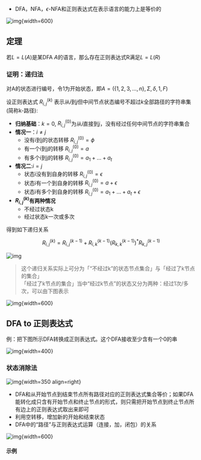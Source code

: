 - DFA，NFA，$\epsilon$-NFA和正则表达式在表示语言的能力上是等价的

![img](https://github.com/DINOREXNB/DINOREXNB.github.io/blob/main/docs/images/xsyy7-1.png?raw=true){width=600}

## 定理

若$L=L(A)$是某DFA $A$的语言，那么存在正则表达式R满足$L=L(R)$

### 证明：递归法

对A的状态进行编号，令1为开始状态，即$A=(\{1,2,3,\dots,n\},\Sigma,\delta,1,F)$

设正则表达式 $R_{i,j}^{(k)}$ 表示从$i$到$j$但中间节点状态编号不超过$k$全部路径的字符串集(简称k-路径):

- **归纳基础**：$k=0$, $R_{i,j}^{(0)}$为从$i$直接到$j$，没有经过任何中间节点的字符串集合
- **情况一**：$i\neq j$
    - 没有i到j的状态转移 $R_{i,j}^{(0)}=\phi$
    - 有一个i到j的转移 $R_{i,j}^{(0)}=a$
    - 有多个i到j的转移 $R_{i,j}^{(0)}=a_1+\dots+a_t$
- **情况二**:$i=j$
    - 状态i没有到自身的转移 $R_{i,j}^{(0)}=\epsilon$
    - 状态i有一个到自身的转移 $R_{i,j}^{(0)}=a+\epsilon$
    - 状态i有多个到自身的转移 $R_{i,j}^{(0)}=a_1+\dots+a_t+\epsilon$
- **$R_{i,j}^{(k)}$有两种情况**
    - 不经过状态k
    - 经过状态k一次或多次

得到如下递归关系

$$R_{i,j}^{(k)}=R_{i,j}^{(k-1)}+R_{i,k}^{(k-1)}(R_{k,k}^{(k-1)})^*R_{k,j}^{(k-1)}$$

![img](https://github.com/DINOREXNB/DINOREXNB.github.io/blob/main/docs/images/xsyy7-3.png?raw=true)

> 这个递归关系实际上可分为「“不经过k”的状态节点集合」与「经过了k节点的集合」<br>
> 「经过了k节点的集合」当中“经过k节点”的状态又分为两种：经过1次/多次，可以由下图表示

![img](https://github.com/DINOREXNB/DINOREXNB.github.io/blob/main/docs/images/xsyy7-2.png?raw=true){width=600}

## DFA to 正则表达式

例：把下图所示DFA转换成正则表达式。这个DFA接收至少含有一个0的串

![img](https://github.com/DINOREXNB/DINOREXNB.github.io/blob/main/docs/images/xsyy7-4.png?raw=true){width=400}


### 状态消除法

![img](https://github.com/DINOREXNB/DINOREXNB.github.io/blob/main/docs/images/xsyy7-6.png?raw=true){width=350 align=right}

- DFA和从开始节点到结束节点所有路径对应的正则表达式集合等价；如果DFA能转化成只含有开始节点和终止节点的形式，则只需把开始节点到终止节点所有边上的正则表达式取出来即可
- 利用空转移，增加新的开始和结束状态
- DFA中的“路径”与正则表达式运算（连接，加，闭包）的关系

![img](https://github.com/DINOREXNB/DINOREXNB.github.io/blob/main/docs/images/xsyy7-5.png?raw=true){width=600}

#### 示例



